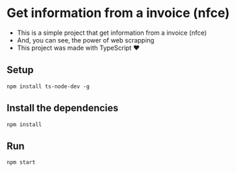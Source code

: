 # Get information from a invoice (nfce)

-   This is a simple project that get information from a invoice (nfce)
-   And, you can see, the power of web scrapping
-   This project was made with TypeScript :heart:

## Setup

```
npm install ts-node-dev -g
```

## Install the dependencies

```
npm install
```

## Run

```
npm start
```
